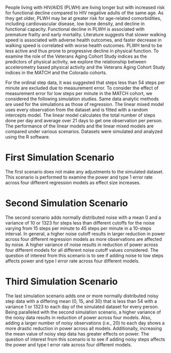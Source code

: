 People living with HIV/AIDS (PLWH) are living longer but with increased risk for functional decline compared to HIV negative adults of the same age. As they get older, PLWH may be at greater risk for age-related comorbidities, including cardiovascular disease, low bone density, and decline in functional capacity. Functional decline in PLWH is associated with premature frailty and early mortality. Literature suggests that slower walking speed is associated with adverse health outcomes, and faster decrease in walking speed is correlated with worse health outcomes. PLWH tend to be less active and thus prone to progressive decline in physical function. To examine the role of the Veterans Aging Cohort Study indices as the predictors of physical activity, we explore the relationship between accelerometry based physical activity and the Veterans Aging Cohort Study indices in the MATCH and the Colorado cohorts.

For the ordinal step data, it was suggested that steps less than 54 steps per minute are excluded due to measurement error. To consider the effect of measurement error for low steps per minute in the MATCH cohort, we considered the following simulation studies. Same data analytic methods are used for the simulations as those of regression. The linear mixed model uses every observation from the dataset and is fitted with a random intercepts model. The linear model calculates the total number of steps done per day and average over 21 days to get one observation per person. The performance of the linear models and the linear mixed models are compared under various scenarios. Datasets were simulated and analyzed using the R software. 

# First Simulation Scenario

The first scenario does not make any adjustments to the simulated dataset. This scenario is performed to examine the power and type 1 error rate across four different regression models as effect size increases. 

# Second Simulation Scenario

The second scenario adds normally distributed noise with a mean 0 and a variance of 10 or 1323 for steps less than different cutoffs for the noise varying from 15 steps per minute to 45 steps per minute in a 10-steps interval. In general, a higher noise cutoff results in larger reduction in power across four different regression models as more observations are affected by noise. A higher variance of noise results in reduction of power across four different models for all different noise cutoff values considered. The question of interest from this scenario is to see if adding noise to low steps affects power and type I error rate across four different models.

# Third Simulation Scenario

The last simulation scenario adds one or more normally distributed noisy step data with a differing mean (0, 15, and 30) that is less than 54 with a variance 1 or 1323 to each day of the simulated dataset for every person. Being paralleled with the second simulation scenario, a higher variance of the noisy data results in reduction of power across four models. Also, adding a larger number of noisy observations (i.e., 20) to each day shows a more drastic reduction in power across all models. Additionally, increasing the mean value of noisy step data has greater effects on power. The question of interest from this scenario is to see if adding noisy steps affects the power and type I error rate across four different models.
